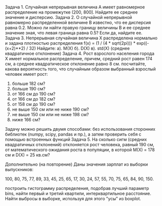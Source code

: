 Задача 1. Случайная непрерывная величина A имеет равномерное распределение на
промежутке (200, 800].
Найдите ее среднее значение и дисперсию.
Задача 2. О случайной непрерывной равномерно распределенной величине B известно, что ее
дисперсия равна 0.2.
Можно ли найти правую границу величины B и ее среднее значение зная, что левая
граница равна 0.5?
Если да, найдите ее.
Задача 3. Непрерывная случайная величина X распределена нормально и задана плотностью
распределения
f(x) = (1 / (4 * sqrt(2pi))) * exp((-(x+2)**2) / 32)
Найдите:
а). M(X)
б). D(X)
в). std(X) (среднее квадратичное отклонение)
Задача 4. Рост взрослого населения города X имеет нормальное распределение, причем, средний рост равен 174 см, а среднее квадратическое отклонение равно 8 см. посчитайте, какова вероятность того, что случайным образом выбранный взрослый человек имеет рост:
1. больше 182 см?
2. больше 190 см?
3. от 166 см до 190 см?
4. от 166 см до 182 см?
5. от 158 см до 190 см?
6. не выше 150 см или не ниже 190 см?
7. не выше 150 см или не ниже 198 см?
8. ниже 166 см?

Задачу можно решить двумя способами: без использования сторонних библиотек (numpy, scipy, pandas и пр.), а затем проверить себя с помощью встроенных функций
Задача 5. На сколько сигм (средних квадратичных отклонений) отклоняется рост человека,
равный 190 см, от
математического ожидания роста в популяции, в которой M(X) = 178 см и D(X) = 25 кв.см?

Дополнительно (на повторение)
Даны значения зарплат из выборки выпускников:

100, 80, 75, 77, 89, 33, 45, 25, 65, 17, 30, 24, 57, 55, 70, 75, 65, 84, 90, 150.

построить гистограмму распределения, подобрав лучший параметр bins,
найти первый и третий квартили, интерквартильное расстояние. Найти выбросы в выборке, используя для этого "усы" из boxplot.
